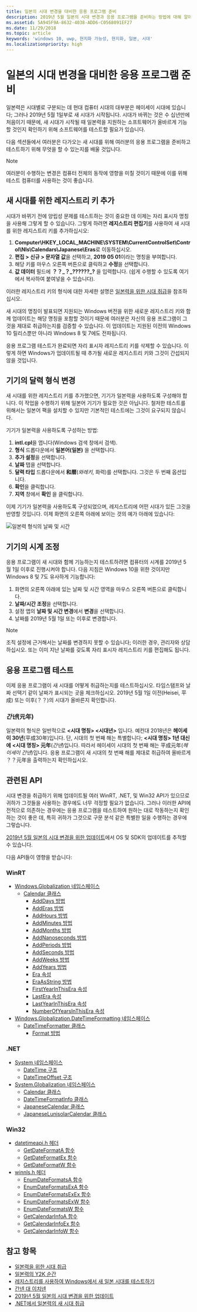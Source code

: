 ```yaml
---
title: 일본의 시대 변경을 대비한 응용 프로그램 준비
description: 2019년 5월 일본의 시대 변경과 응용 프로그램을 준비하는 방법에 대해 알아보세요.
ms.assetid: 5A945F9A-8632-4038-ADD6-C0568091EF27
ms.date: 11/29/2018
ms.topic: article
keywords: 'windows 10, uwp, 현지화 가능성, 현지화, 일본, 시대'
ms.localizationpriority: high
---
```


# 일본의 시대 변경을 대비한 응용 프로그램 준비

일본력은 시대별로 구분되는 데 현대 컴퓨터 시대의 대부분은 헤이세이 시대에 있습니다; 그러나 2019년 5월 1일부로 새 시대가 시작됩니다. 시대가 바뀌는 것은 수 십년만에 처음이기 때문에, 새 시대가 시작될 때 일본력을 지원하는 소프트웨어가 올바르게 기능할 것인지 확인하기 위해 소프트웨어를 테스트할 필요가 있습니다.

다음 섹션들에서 여러분은 다가오는 새 시대를 위해 여러분의 응용 프로그램을 준비하고 테스트하기 위해 무엇을 할 수 있는지를 배울 것입니다.

> [!NOTE]
> 여러분이 수행하는 변경은 컴퓨터 전체의 동작에 영향을 미칠 것이기 때문에 이를 위해 테스트 컴퓨터를 사용하는 것이 좋습니다.

## 새 시대를 위한 레지스트리 키 추가

시대가 바뀌기 전에 양립성 문제를 테스트하는 것이 중요한 데 이제는 자리 표시자 명칭을 사용해 그렇게 할 수 있습니다. 그렇게 하려면 **레지스트리 편집기**를 사용하여 새 시대를 위한 레지스트리 키를 추가하십시오:

1. **Computer\HKEY_LOCAL_MACHINE\SYSTEM\CurrentControlSet\Control\Nls\Calendars\Japanese\Eras**로 이동하십시오.
2. **편집 > 신규 > 문자열 값**을 선택하고, **2019 05 01**이라는 명칭을 부여합니다.
3. 해당 키를 마우스 오른쪽 버튼으로 클릭하고 **수정**을 선택합니다.
4. **값 데이터** 필드에 **？？\_？\_??????\_?** 을 입력합니다. (쉽게 수행할 수 있도록 여기에서 복사하여 붙여넣을 수 있습니다).

이러한 레지스트리 키의 형식에 대한 자세한 설명은 [일본력을 위한 시대 취급](https://docs.microsoft.com/windows/desktop/Intl/era-handling-for-the-japanese-calendar)을 참조하십시오.

새 시대의 명칭이 발표되면 지원되는 Windows 버전을 위한 새로운 레지스트리 키와 함께 업데이트는 해당 명칭을 포함할 것이기 때문에 여러분은 자신의 응용 프로그램이 그것을 제대로 취급하는지를 검증할 수 있습니다. 이 업데이트는 지원된 이전의 Windows 10 릴리스뿐만 아니라 Windows 8 및 7에도 전파됩니다.

응용 프로그램 테스트가 완료되면 자리 표시자 레지스트리 키를 삭제할 수 있습니다. 이렇게 하면 Windows가 업데이트될 때 추가될 새로운 레지스트리 키와 그것이 간섭되지 않을 것입니다.

## 기기의 달력 형식 변경

새 시대를 위한 레지스트리 키를 추가했으면, 기기가 일본력을 사용하도록 구성해야 합니다. 이 작업을 수행하기 위해 일본어 기기가 필요한 것은 아닙니다. 철저한 테스트를 위해서는 일본어 팩을 설치할 수 있지만 기본적인 테스트에는 그것이 요구되지 않습니다.

기기가 일본력을 사용하도록 구성하는 방법:

1. **intl.cpl**을 엽니다(Windows 검색 창에서 검색).
2. **형식** 드롭다운에서 **일본어(일본)** 을 선택합니다.
3. **추가 설정**을 선택합니다.
4. **날짜** 탭을 선택합니다.
5. **달력 타입** 드롭다운에서 **和暦**(*와레키*, 화력)를 선택합니다. 그것은 두 번째 옵션입니다.
6. **확인**을 클릭합니다.
7. **지역** 창에서 **확인** 을 클릭합니다.

이제 기기가 일본력을 사용하도록 구성되었으며, 레지스트리에 어떤 시대가 있든 그것을 반영할 것입니다. 이제 화면의 오른쪽 아래에 보이는 것의 예가 아래에 있습니다:

![일본력 형식의 날짜 및 시간](images/japanese-calendar-format.png)

## 기기의 시계 조정

응용 프로그램이 새 시대와 함께 기능하는지 테스트하려면 컴퓨터의 시계를 2019년 5월 1일 이후로 진행시켜야 합니다. 다음 지침은 Windows 10을 위한 것이지만 Windows 8 및 7도 유사하게 기능합니다:

1. 화면의 오른쪽 아래에 있는 날짜 및 시간 영역을 마우스 오른쪽 버튼으로 클릭합니다.
2. **날짜/시간 조정**을 선택합니다.
3. 설정 앱의 **날짜 및 시간 변경**에서 **변경**을 선택합니다.
4. 날짜를 2019년 5월 1일 또는 이후로 변경합니다.

> [!NOTE]
> 조직 설정에 근거해서는 날짜를 변경하지 못할 수 있습니다; 이러한 경우, 관리자와 상담하십시오. 또는 이미 지난 날짜를 갖도록 자리 표시자 레지스트리 키를 편집해도 됩니다.

## 응용 프로그램 테스트

이제 응용 프로그램이 새 시대를 어떻게 취급하는지를 테스트하십시오. 타임스탬프와 날짜 선택기 같이 날짜가 표시되는 곳을 체크하십시오. 2019년 5월 1일 이전(Heisei, 平成) 또는 이후(？？)의 시대가 올바른지 확인합니다.

### *간넨*(元年)

일본력의 형식은 일반적으로 **&lt;시대 명칭&gt; &lt;시대년&gt;** 입니다. 예컨대 2018년은 **헤이세이 30년**(平成30年)입니다.  단, 시대의 첫 번째 해는 특별합니다; **&lt;시대 명칭&gt; 1년 대신에** **&lt;시대 명칭&gt; 元年**(*간넨*)입니다. 따라서 헤이세이 시대의 첫 번째 해는 平成元年(*헤이세이 간넨*)입니다. 응용 프로그램이 새 시대의 첫 번째 해를 제대로 취급하여 올바르게 ？？元年을 출력하는지 확인하십시오.

## 관련된 API

시대 변경을 취급하기 위해 업데이트될 여러 WinRT, .NET, 및 Win32 API가 있으므로 귀하가 그것들을 사용하는 경우에도 너무 걱정할 필요가 없습니다. 그러나 이러한 API에 전적으로 의존하는 경우에는 응용 프로그램을 테스트하여 원하는 대로 작동하는지 확인하는 것이 좋은 데, 특히 귀하가 그것으로 구문 분석 같은 특별한 일을 수행하는 경우에 그렇습니다.

[2019년 5월 일본의 시대 변경을 위한 업데이트](https://support.microsoft.com/help/4470918/updates-for-may-2019-japan-era-change)에서 OS 및 SDK의 업데이트를 추적할 수 있습니다.

다음 API들이 영향을 받습니다:

### WinRT

* [Windows.Globalization 네임스페이스](https://docs.microsoft.com/uwp/api/windows.globalization)
    * [Calendar 클래스](https://docs.microsoft.com/uwp/api/windows.globalization.calendar)
        * [AddDays 방법](https://docs.microsoft.com/uwp/api/windows.globalization.calendar.adddays)
        * [AddEras 방법](https://docs.microsoft.com/uwp/api/windows.globalization.calendar.adderas)
        * [AddHours 방법](https://docs.microsoft.com/uwp/api/windows.globalization.calendar.addhours)
        * [AddMinutes 방법](https://docs.microsoft.com/uwp/api/windows.globalization.calendar.addminutes)
        * [AddMonths 방법](https://docs.microsoft.com/uwp/api/windows.globalization.calendar.addmonths)
        * [AddNanoseconds 방법](https://docs.microsoft.com/uwp/api/windows.globalization.calendar.addnanoseconds)
        * [AddPeriods 방법](https://docs.microsoft.com/uwp/api/windows.globalization.calendar.addperiods)
        * [AddSeconds 방법](https://docs.microsoft.com/uwp/api/windows.globalization.calendar.addseconds)
        * [AddWeeks 방법](https://docs.microsoft.com/uwp/api/windows.globalization.calendar.addweeks)
        * [AddYears 방법](https://docs.microsoft.com/uwp/api/windows.globalization.calendar.addyears)
        * [Era 속성](https://docs.microsoft.com/uwp/api/windows.globalization.calendar.era)
        * [EraAsString 방법](https://docs.microsoft.com/uwp/api/windows.globalization.calendar.eraasstring)
        * [FirstYearInThisEra 속성](https://docs.microsoft.com/uwp/api/windows.globalization.calendar.firstyearinthisera)
        * [LastEra 속성](https://docs.microsoft.com/uwp/api/windows.globalization.calendar.lastera)
        * [LastYearInThisEra 속성](https://docs.microsoft.com/uwp/api/windows.globalization.calendar.lastyearinthisera)
        * [NumberOfYearsInThisEra 속성](https://docs.microsoft.com/uwp/api/windows.globalization.calendar.numberofyearsinthisera)     
* [Windows.Globalization.DateTimeFormatting 네임스페이스](https://docs.microsoft.com/uwp/api/windows.globalization.datetimeformatting)
    * [DateTimeFormatter 클래스](https://docs.microsoft.com/uwp/api/windows.globalization.datetimeformatting.datetimeformatter)
        * [Format 방법](https://docs.microsoft.com/uwp/api/windows.globalization.datetimeformatting.datetimeformatter.format)

### .NET

* [System 네임스페이스](https://docs.microsoft.com/dotnet/api/system)
    * [DateTime 구조](https://docs.microsoft.com/dotnet/api/system.datetime)
    * [DateTimeOffset 구조](https://docs.microsoft.com/dotnet/api/system.datetimeoffset)
* [System.Globalization 네임스페이스](https://docs.microsoft.com/dotnet/api/system.globalization)
    * [Calendar 클래스](https://docs.microsoft.com/dotnet/api/system.globalization.calendar)
    * [DateTimeFormatInfo 클래스](https://docs.microsoft.com/dotnet/api/system.globalization.datetimeformatinfo)
    * [JapaneseCalendar 클래스](https://docs.microsoft.com/dotnet/api/system.globalization.japanesecalendar)
    * [JapaneseLunisolarCalendar 클래스](https://docs.microsoft.com/dotnet/api/system.globalization.japaneselunisolarcalendar)

### Win32

* [datetimeapi.h 헤더](https://docs.microsoft.com/windows/desktop/api/datetimeapi/)
    * [GetDateFormatA 함수](https://docs.microsoft.com/windows/desktop/api/datetimeapi/nf-datetimeapi-getdateformata)
    * [GetDateFormatEx 함수](https://docs.microsoft.com/windows/desktop/api/datetimeapi/nf-datetimeapi-getdateformatex)
    * [GetDateFormatW 함수](https://docs.microsoft.com/windows/desktop/api/datetimeapi/nf-datetimeapi-getdateformatw)
* [winnls.h 헤더](https://docs.microsoft.com/windows/desktop/api/winnls/)
    * [EnumDateFormatsA 함수](https://docs.microsoft.com/windows/desktop/api/winnls/nf-winnls-enumdateformatsa)
    * [EnumDateFormatsExA 함수](https://docs.microsoft.com/windows/desktop/api/winnls/nf-winnls-enumdateformatsexa)
    * [EnumDateFormatsExEx 함수](https://docs.microsoft.com/windows/desktop/api/winnls/nf-winnls-enumdateformatsexex)
    * [EnumDateFormatsExW 함수](https://docs.microsoft.com/windows/desktop/api/winnls/nf-winnls-enumdateformatsexw)
    * [EnumDateFormatsW 함수](https://docs.microsoft.com/windows/desktop/api/winnls/nf-winnls-enumdateformatsw)
    * [GetCalendarInfoA 함수](https://docs.microsoft.com/windows/desktop/api/winnls/nf-winnls-getcalendarinfoa)
    * [GetCalendarInfoEx 함수](https://docs.microsoft.com/windows/desktop/api/winnls/nf-winnls-getcalendarinfoex)
    * [GetCalendarInfoW 함수](https://docs.microsoft.com/windows/desktop/api/winnls/nf-winnls-getcalendarinfow)

## 참고 항목

* [일본력을 위한 시대 취급](https://docs.microsoft.com/windows/desktop/Intl/era-handling-for-the-japanese-calendar)
* [일본력의 Y2K 순간](https://blogs.msdn.microsoft.com/shawnste/2018/04/12/the-japanese-calendars-y2k-moment/)
* [레지스트리를 사용하여 Windows에서 새 일본 시대를 테스트하기](https://blogs.msdn.microsoft.com/shawnste/2018/08/07/using-the-registry-to-test-the-new-japanese-era-on-windows/)
* [간넨 대 이치넨](https://blogs.msdn.microsoft.com/shawnste/2018/11/12/gannen-vs-ichinen/)
* [2019년 5월 일본의 시대 변경을 위한 업데이트](https://support.microsoft.com/help/4470918/updates-for-may-2019-japan-era-change)
* [.NET에서 일본력의 새 시대 취급](https://blogs.msdn.microsoft.com/dotnet/2018/11/14/handling-a-new-era-in-the-japanese-calendar-in-net/)

<!--HONumber=12月18_HO1-->

